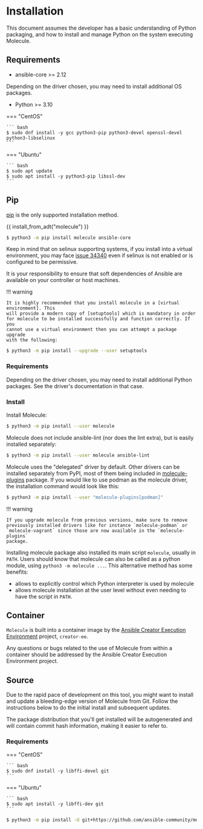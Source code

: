 # Installation

This document assumes the developer has a basic understanding of Python
packaging, and how to install and manage Python on the system executing
Molecule.

## Requirements

- ansible-core >= 2.12

Depending on the driver chosen, you may need to install additional OS
packages.

- Python >= 3.10

=== "CentOS"

    ``` bash
    $ sudo dnf install -y gcc python3-pip python3-devel openssl-devel python3-libselinux
    ```

=== "Ubuntu"

    ``` bash
    $ sudo apt update
    $ sudo apt install -y python3-pip libssl-dev
    ```

## Pip

[pip] is the only supported installation method.

{{ install_from_adt("molecule") }}

```bash
$ python3 -m pip install molecule ansible-core
```

Keep in mind that on selinux supporting systems, if you install into a
virtual environment, you may face [issue 34340](https://github.com/ansible/ansible/issues/34340) even if
selinux is not enabled or is configured to be permissive.

It is your responsibility to ensure that soft dependencies of Ansible
are available on your controller or host machines.

!!! warning

    It is highly recommended that you install molecule in a [virtual
    environment]. This
    will provide a modern copy of [setuptools] which is mandatory in order
    for molecule to be installed successfully and function correctly. If you
    cannot use a virtual environment then you can attempt a package upgrade
    with the following:

```bash
$ python3 -m pip install --upgrade --user setuptools
```

### Requirements

Depending on the driver chosen, you may need to install additional
Python packages. See the driver's documentation in that case.

### Install

Install Molecule:

```bash
$ python3 -m pip install --user molecule
```

Molecule does not include ansible-lint (nor does the lint extra), but is
easily installed separately:

```bash
$ python3 -m pip install --user molecule ansible-lint
```

Molecule uses the \"delegated\" driver by default. Other drivers can be
installed separately from PyPI, most of them being included in
[molecule-plugins](https://github.com/ansible-community/molecule-plugins)
package. If you would like to use podman as the molecule driver, the
installation command would look like this:

```bash
$ python3 -m pip install --user "molecule-plugins[podman]"
```

!!! warning

    If you upgrade molecule from previous versions, make sure to remove
    previously installed drivers like for instance `molecule-podman` or
    `molecule-vagrant` since those are now available in the `molecule-plugins`
    package.

Installing molecule package also installed its main script `molecule`,
usually in `PATH`. Users should know that molecule can also be called as
a python module, using `python3 -m molecule ...`. This alternative method
has some benefits:

- allows to explicitly control which Python interpreter is used by
  molecule
- allows molecule installation at the user level without even needing to
  have the script in `PATH`.

## Container

`Molecule` is built into a container image by the [Ansible Creator Execution
Environment](https://github.com/ansible/creator-ee) project, `creator-ee`.

Any questions or bugs related to the use of Molecule from within a container
should be addressed by the Ansible Creator Execution Environment
project.

## Source

Due to the rapid pace of development on this tool, you might want to
install and update a bleeding-edge version of Molecule from Git.
Follow the instructions below to do the initial install and subsequent
updates.

The package distribution that you'll get installed will be
autogenerated and will contain commit hash information, making it
easier to refer to.

### Requirements

=== "CentOS"

    ``` bash
    $ sudo dnf install -y libffi-devel git
    ```

=== "Ubuntu"

    ``` bash
    $ sudo apt install -y libffi-dev git
    ```

```bash title="Install"
$ python3 -m pip install -U git+https://github.com/ansible-community/molecule
```

[pip]: https://pip.pypa.io/en/stable/installation/
[virtual environment]: https://virtualenv.pypa.io/en/latest/user_guide.html
[setuptools]: https://setuptools.pypa.io/en/latest/
